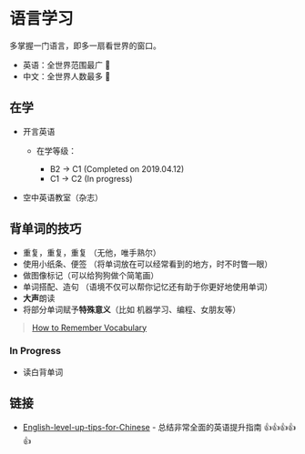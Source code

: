 # 语言学习

多掌握一门语言，即多一扇看世界的窗口。

- 英语：全世界范围最广 🚀
- 中文：全世界人数最多 🤩

## 在学

- 开言英语

  - 在学等级：

    - B2 -> C1 (Completed on 2019.04.12)
    - C1 -> C2 (In progress)

- 空中英语教室（杂志）

## 背单词的技巧

- 重复，重复，重复 （无他，唯手熟尔）
- 使用小纸条、便签 （将单词放在可以经常看到的地方，时不时瞥一眼）
- 做图像标记（可以给狗狗做个简笔画）
- 单词搭配、造句 （语境不仅可以帮你记忆还有助于你更好地使用单词）
- **大声**朗读
- 将部分单词赋予**特殊意义**（比如 机器学习、编程、女朋友等）

> [How to Remember Vocabulary](https://www.youtube.com/watch?v=JuoqE2lpRUM)

### In Progress

- 读白背单词

## 链接

- [English-level-up-tips-for-Chinese](https://byoungd.gitbook.io/english-level-up-tips/) - 总结非常全面的英语提升指南 👍👍👍👍👍
